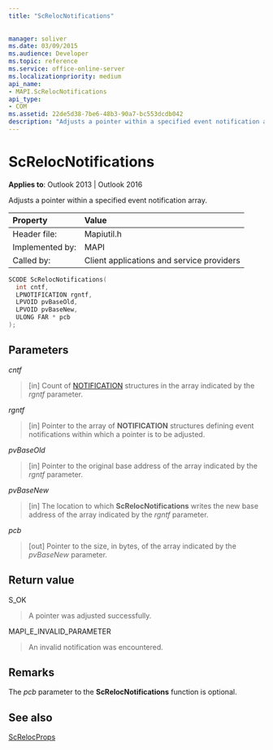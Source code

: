 ```yaml
---
title: "ScRelocNotifications"
 
 
manager: soliver
ms.date: 03/09/2015
ms.audience: Developer
ms.topic: reference
ms.service: office-online-server
ms.localizationpriority: medium
api_name:
- MAPI.ScRelocNotifications
api_type:
- COM
ms.assetid: 22de5d38-7be6-48b3-90a7-bc553dcdb042
description: "Adjusts a pointer within a specified event notification array for Outlook 2013 or Outlook 2016."
---
```


# ScRelocNotifications

  
  
**Applies to**: Outlook 2013 | Outlook 2016 
  
Adjusts a pointer within a specified event notification array. 
  
|Property |Value |
|:-----|:-----|
|Header file:  <br/> |Mapiutil.h  <br/> |
|Implemented by:  <br/> |MAPI  <br/> |
|Called by:  <br/> |Client applications and service providers  <br/> |
   
```cpp
SCODE ScRelocNotifications(
  int cntf,
  LPNOTIFICATION rgntf,
  LPVOID pvBaseOld,
  LPVOID pvBaseNew,
  ULONG FAR * pcb
);
```

## Parameters

 _cntf_
  
> [in] Count of [NOTIFICATION](notification.md) structures in the array indicated by the  _rgntf_ parameter. 
    
 _rgntf_
  
> [in] Pointer to the array of **NOTIFICATION** structures defining event notifications within which a pointer is to be adjusted. 
    
 _pvBaseOld_
  
> [in] Pointer to the original base address of the array indicated by the  _rgntf_ parameter. 
    
 _pvBaseNew_
  
> [in] The location to which **ScRelocNotifications** writes the new base address of the array indicated by the  _rgntf_ parameter. 
    
 _pcb_
  
> [out] Pointer to the size, in bytes, of the array indicated by the  _pvBaseNew_ parameter. 
    
## Return value

S_OK
  
> A pointer was adjusted successfully.
    
MAPI_E_INVALID_PARAMETER
  
> An invalid notification was encountered.
    
## Remarks

The  _pcb_ parameter to the **ScRelocNotifications** function is optional. 
  
## See also



[ScRelocProps](screlocprops.md)


